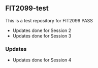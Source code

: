 ## FIT2099-test

This is a test repository for FIT2099 PASS
- Updates done for Session 2
- Updates done for Session 3

###  Updates
- Updates done for Session 4
